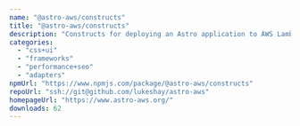 ```yaml
---
name: "@astro-aws/constructs"
title: "@astro-aws/constructs"
description: "Constructs for deploying an Astro application to AWS Lambda"
categories:
  - "css+ui"
  - "frameworks"
  - "performance+seo"
  - "adapters"
npmUrl: "https://www.npmjs.com/package/@astro-aws/constructs"
repoUrl: "ssh://git@github.com/lukeshay/astro-aws"
homepageUrl: "https://www.astro-aws.org/"
downloads: 62
---
```

